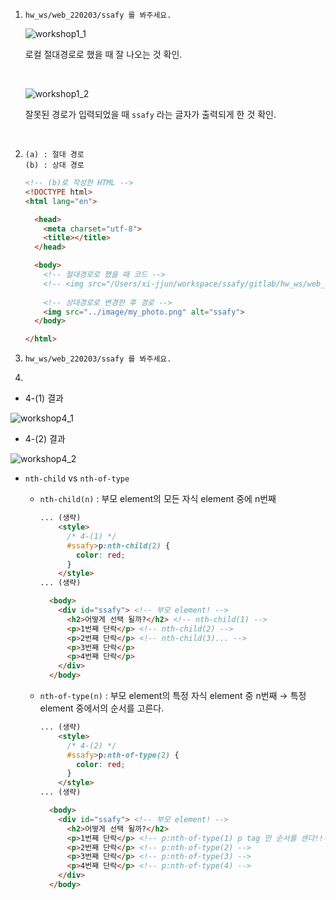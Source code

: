 1. ```text
   hw_ws/web_220203/ssafy 를 봐주세요. 
   ```
   
   ![workshop1_1](https://lab.ssafy.com/rlawowns97/hw_ws/-/raw/master/web_220203/IMAGE/workshop1_1.png)
   
   로컬 절대경로로 했을 때 잘 나오는 것 확인.
   
   <br>
   
   ![workshop1_2](https://lab.ssafy.com/rlawowns97/hw_ws/-/raw/master/web_220203/IMAGE/workshop1_2.png)
   
   잘못된 경로가 입력되었을 때 `ssafy` 라는 글자가 출력되게 한 것 확인.
   
   <br>
   
   
   
2. ```text
   (a) : 절대 경로
   (b) : 상대 경로
   ```
   ```html
   <!-- (b)로 작성한 HTML -->
   <!DOCTYPE html>
   <html lang="en">
   
     <head>
       <meta charset="utf-8">
       <title></title>
     </head>
   
     <body>
       <!-- 절대경로로 했을 때 코드 -->
       <!-- <img src="/Users/xi-jjun/workspace/ssafy/gitlab/hw_ws/web_220203/ssafy/image/my_photo.png" alt="ssafy"> -->
       
       <!-- 상대경로로 변경한 후 경로 -->
       <img src="../image/my_photo.png" alt="ssafy">
     </body>
   
   </html>
   ```
   
   
   
3. ```text
   hw_ws/web_220203/ssafy 를 봐주세요.
   ```
   
4. 
   
   - 4-(1) 결과
   
   ![workshop4_1](./IMAGE/workshop4_1.png)
   
   - 4-(2) 결과
   
   ![workshop4_2](./IMAGE/workshop4_2.png)
   
   - `nth-child` vs `nth-of-type`
   
     - `nth-child(n)` : 부모 element의 모든 자식 element 중에 n번째
   
       ```html
       ... (생략)
           <style>
             /* 4-(1) */
             #ssafy>p:nth-child(2) {
               color: red;
             } 
           </style>
       ... (생략)
       
         <body>
           <div id="ssafy"> <!-- 부모 element! -->
             <h2>어떻게 선택 될까?</h2> <!-- nth-child(1) -->
             <p>1번째 단락</p> <!-- nth-child(2) -->
             <p>2번째 단락</p> <!-- nth-child(3)... -->
             <p>3번째 단락</p>
             <p>4번째 단락</p>
           </div>
         </body>
       ```
   
       
   
     - `nth-of-type(n)` : 부모 element의 특정 자식 element 중 n번째 → 특정 element 중에서의 순서를 고른다.
   
       ```html
       ... (생략)
           <style>
             /* 4-(2) */
             #ssafy>p:nth-of-type(2) {
               color: red;
             }
           </style>
       ... (생략)
       
         <body>
           <div id="ssafy"> <!-- 부모 element! -->
             <h2>어떻게 선택 될까?</h2>
             <p>1번째 단락</p> <!-- p:nth-of-type(1) p tag 만 순서를 센다!!-->
             <p>2번째 단락</p> <!-- p:nth-of-type(2) -->
             <p>3번째 단락</p> <!-- p:nth-of-type(3) -->
             <p>4번째 단락</p> <!-- p:nth-of-type(4) -->
           </div>
         </body>
       ```
   
       
   
   
   
   
